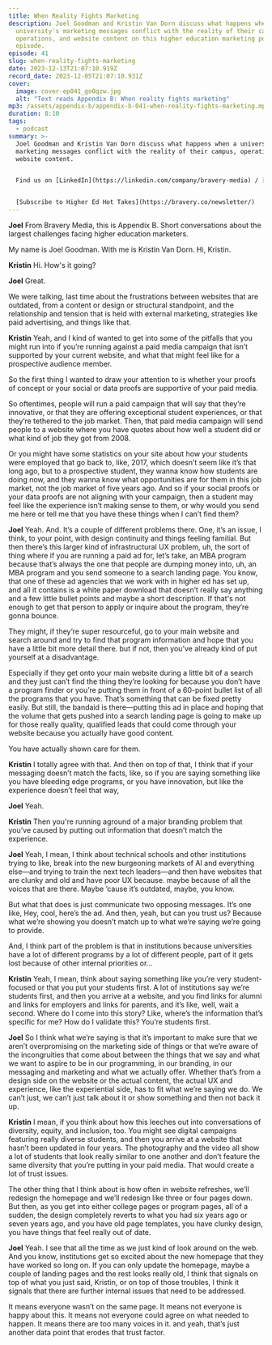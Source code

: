 ```yaml
---
title: When Reality Fights Marketing
description: Joel Goodman and Kristin Van Dorn discuss what happens when a
  university's marketing messages conflict with the reality of their campus,
  operations, and website content on this higher education marketing podcast
  episode.
episode: 41
slug: when-reality-fights-marketing
date: 2023-12-13T21:07:10.919Z
record_date: 2023-12-05T21:07:10.931Z
cover:
  image: cover-ep041_go0qzw.jpg
  alt: "Text reads Appendix B: When reality fights marketing"
mp3: /assets/appendix-b/appendix-b-041-when-reality-fights-marketing.mp3
duration: 8:10
tags:
  - podcast
summary: >-
  Joel Goodman and Kristin Van Dorn discuss what happens when a university's
  marketing messages conflict with the reality of their campus, operations, and
  website content.


  Find us on [LinkedIn](https://linkedin.com/company/bravery-media) / [Joel](https://linkedin.com/in/joelgoodman) / [Kristin](https://linkedin.com/in/kristinvandorn>)


  [S﻿ubscribe to Higher Ed Hot Takes](https://bravery.co/newsletter/)
---
```

**Joel**
From Bravery Media, this is Appendix B. Short conversations about the largest challenges facing higher education marketers. 

My name is Joel Goodman. With me is Kristin Van Dorn. Hi, Kristin.

**Kristin**
Hi. How's it going?

**Joel**
Great.

We were talking, last time about the frustrations between websites that are outdated, from a content or design or structural standpoint, and the relationship and tension that is held with external marketing, strategies like paid advertising, and things like that.

**Kristin**
Yeah, and I kind of wanted to get into some of the pitfalls that you might run into if you’re running against a paid media campaign that isn’t supported by your current website, and what that might feel like for a prospective audience member. 

So the first thing I wanted to draw your attention to is whether your proofs of concept or your social or data proofs are supportive of your paid media. 

So oftentimes, people will run a paid campaign that will say that they’re innovative, or that they are offering exceptional student experiences, or that they’re tethered to the job market. Then, that paid media campaign will send people to a website where you have quotes about how well a student did or what kind of job they got from 2008.

Or you might have some statistics on your site about how your students were employed that go back to, like, 2017, which doesn’t seem like it’s that long ago, but to a prospective student, they wanna know how students are doing now, and they wanna know what opportunities are for them in this job market, not the job market of five years ago. And so if your social proofs or your data proofs are not aligning with your campaign, then a student may feel like the experience isn’t making sense to them, or why would you send me here or tell me that you have these things when I can’t find them?

**Joel**
Yeah. And. It’s a couple of different problems there. One, it’s an issue, I think, to your point, with design continuity and things feeling familial. But then there’s this larger kind of infrastructural UX problem, uh, the sort of thing where if you are running a paid ad for, let’s take, an MBA program because that’s always the one that people are dumping money into, uh, an MBA program and you send someone to a search landing page. You know, that one of these ad agencies that we work with in higher ed has set up, and all it contains is a white paper download that doesn’t really say anything and a few little bullet points and maybe a short description. If that's not enough to get that person to apply or inquire about the program, they’re gonna bounce. 

They might, if they’re super resourceful, go to your main website and search around and try to find that program information and hope that you have a little bit more detail there. but if not, then you’ve already kind of put yourself at a disadvantage. 

Especially if they get onto your main website during a little bit of a search and they just can’t find the thing they’re looking for because you don’t have a program finder or you’re putting them in front of a 60-point bullet list of all the programs that you have. That’s something that can be fixed pretty easily. But still, the bandaid is there—putting this ad in place and hoping that the volume that gets pushed into a search landing page is going to make up for those really quality, qualified leads that could come through your website because you actually have good content.

You have actually shown care for them.

**Kristin**
I totally agree with that. And then on top of that, I think that if your messaging doesn’t match the facts, like, so if you are saying something like you have bleeding edge programs, or you have innovation, but like the experience doesn’t feel that way,

**Joel**
Yeah.

**Kristin**
Then you're running aground of a major branding problem that you’ve caused by putting out information that doesn’t match the experience.

**Joel**
Yeah, I mean, I think about technical schools and other institutions trying to like, break into the new burgeoning markets of AI and everything else—and trying to train the next tech leaders—and then have websites that are clunky and old and have poor UX because. maybe because of all the voices that are there. Maybe ’cause it’s outdated, maybe, you know. 

But what that does is just communicate two opposing messages. It’s one like, Hey, cool, here’s the ad. And then, yeah, but can you trust us? Because what we’re showing you doesn’t match up to what we’re saying we’re going to provide. 

And, I think part of the problem is that in institutions because universities have a lot of different programs by a lot of different people, part of it gets lost because of other internal priorities or...

**Kristin**
Yeah, I mean, think about saying something like you’re very student-focused or that you put your students first. A lot of institutions say we’re students first, and then you arrive at a website, and you find links for alumni and links for employers and links for parents, and it’s like, well, wait a second. Where do I come into this story? Like, where’s the information that’s specific for me? How do I validate this? You’re students first.

**Joel**
So I think what we’re saying is that it’s important to make sure that we aren’t overpromising on the marketing side of things or that we’re aware of the incongruities that come about between the things that we say and what we want to aspire to be in our programming, in our branding, in our messaging and marketing and what we actually offer. Whether that’s from a design side on the website or the actual content, the actual UX and experience, like the experiential side, has to fit what we’re saying we do. We can’t just, we can’t just talk about it or show something and then not back it up.

**Kristin**
I mean, if you think about how this leeches out into conversations of diversity, equity, and inclusion, too. You might see digital campaigns featuring really diverse students, and then you arrive at a website that hasn’t been updated in four years. The photography and the video all show a lot of students that look really similar to one another and don’t feature the same diversity that you’re putting in your paid media. That would create a lot of trust issues. 

The other thing that I think about is how often in website refreshes, we’ll redesign the homepage and we’ll redesign like three or four pages down. But then, as you get into either college pages or program pages, all of a sudden, the design completely reverts to what you had six years ago or seven years ago, and you have old page templates, you have clunky design, you have things that feel really out of date.

**Joel**
Yeah. I see that all the time as we just kind of look around on the web. And you know, institutions get so excited about the new homepage that they have worked so long on. If you can only update the homepage, maybe a couple of landing pages and the rest looks really old, I think that signals on top of what you just said, Kristin, or on top of those troubles, I think it signals that there are further internal issues that need to be addressed. 

It means everyone wasn’t on the same page. It means not everyone is happy about this. It means not everyone could agree on what needed to happen. It means there are too many voices in it. and yeah, that’s just another data point that erodes that trust factor.